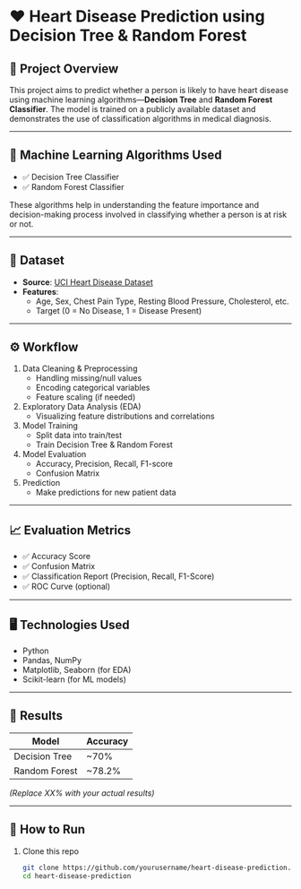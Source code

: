 # ❤️ Heart Disease Prediction using Decision Tree & Random Forest

## 📌 Project Overview

This project aims to predict whether a person is likely to have heart disease using machine learning algorithms—**Decision Tree** and **Random Forest Classifier**. The model is trained on a publicly available dataset and demonstrates the use of classification algorithms in medical diagnosis.

---

## 🧠 Machine Learning Algorithms Used

- ✅ Decision Tree Classifier  
- ✅ Random Forest Classifier

These algorithms help in understanding the feature importance and decision-making process involved in classifying whether a person is at risk or not.

---

## 📂 Dataset

- **Source**: [UCI Heart Disease Dataset](https://www.kaggle.com/ronitf/heart-disease-uci)
- **Features**: 
  - Age, Sex, Chest Pain Type, Resting Blood Pressure, Cholesterol, etc.
  - Target (0 = No Disease, 1 = Disease Present)

---

## ⚙️ Workflow

1. Data Cleaning & Preprocessing
   - Handling missing/null values
   - Encoding categorical variables
   - Feature scaling (if needed)
2. Exploratory Data Analysis (EDA)
   - Visualizing feature distributions and correlations
3. Model Training
   - Split data into train/test
   - Train Decision Tree & Random Forest
4. Model Evaluation
   - Accuracy, Precision, Recall, F1-score
   - Confusion Matrix
5. Prediction
   - Make predictions for new patient data

---

## 📈 Evaluation Metrics

- ✅ Accuracy Score
- ✅ Confusion Matrix
- ✅ Classification Report (Precision, Recall, F1-Score)
- ✅ ROC Curve (optional)

---

## 🖥️ Technologies Used

- Python
- Pandas, NumPy
- Matplotlib, Seaborn (for EDA)
- Scikit-learn (for ML models)

---

## 🧪 Results

| Model             | Accuracy |
|------------------|----------|
| Decision Tree     | ~70%     |
| Random Forest     | ~78.2%     |

*(Replace XX% with your actual results)*

---

## 🚀 How to Run

1. Clone this repo
   ```bash
   git clone https://github.com/yourusername/heart-disease-prediction.git
   cd heart-disease-prediction
